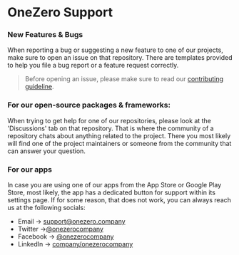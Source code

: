 # OneZero Support

### New Features & Bugs
When reporting a bug or suggesting a new feature to one of our projects, make sure to open an issue on that repository. There are templates provided to help you file a bug report or a feature request correctly.
> Before opening an issue, please make sure to read our [contributing guideline](https://github.com/onezerocompany/.github/blob/main/CONTRIBUTING.md).

### For our open-source packages & frameworks:
When trying to get help for one of our repositories, please look at the 'Discussions' tab on that repository. That is where the community of a repository chats about anything related to the project. There you most likely will find one of the project maintainers or someone from the community that can answer your question.

### For our apps
In case you are using one of our apps from the App Store or Google Play Store, most likely, the app has a dedicated button for support within its settings page. If for some reason, that does not work, you can always reach us at the following socials: 

- Email -> [support@onezero.company](mailto:support@onezero.company)
- Twitter ->[@onezerocompany](https://twitter.com/onezerocompany)
- Facebook -> [@onezerocompany](https://www.facebook.com/onezerocompany)
- LinkedIn -> [company/onezerocompany](https://www.linkedin.com/company/onezerocompany)
